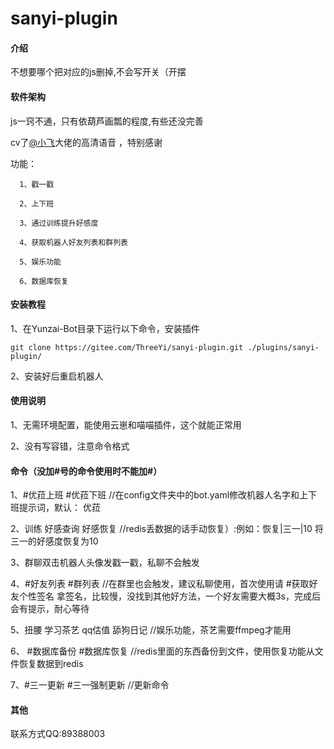 # sanyi-plugin

#### 介绍
不想要哪个把对应的js删掉,不会写开关（开摆



#### 软件架构
js一窍不通，只有依葫芦画瓢的程度,有些还没完善

cv了[@小飞](https://gitee.com/xfdown)大佬的高清语音 ，特别感谢

功能：

      1、戳一戳

      2、上下班

      3、通过训练提升好感度

      4、获取机器人好友列表和群列表
        
      5、娱乐功能
      
      6、数据库恢复
      

   


#### 安装教程

1、在Yunzai-Bot目录下运行以下命令，安装插件


```
git clone https://gitee.com/ThreeYi/sanyi-plugin.git ./plugins/sanyi-plugin/

```

2、安装好后重启机器人


#### 使用说明

1、无需环境配置，能使用云崽和喵喵插件，这个就能正常用

2、没有写容错，注意命令格式
#### 命令（没加#号的命令使用时不能加#）

 1、#优菈上班  #优菈下班   //在config文件夹中的bot.yaml修改机器人名字和上下班提示词，默认： 优菈

 2、训练 好感查询 好感恢复   //redis丢数据的话手动恢复）:例如：恢复|三一|10  将三一的好感度恢复为10

 3、群聊双击机器人头像发戳一戳，私聊不会触发

 4、#好友列表 #群列表 //在群里也会触发，建议私聊使用，首次使用请 #获取好友个性签名 拿签名，比较慢，没找到其他好方法，一个好友需要大概3s，完成后会有提示，耐心等待

 5、扭腰 学习茶艺 qq估值 舔狗日记  //娱乐功能，茶艺需要ffmpeg才能用
      
 6、 #数据库备份 #数据库恢复 //redis里面的东西备份到文件，使用恢复功能从文件恢复数据到redis

 7、#三一更新   #三一强制更新  //更新命令

#### 其他
联系方式QQ:89388003